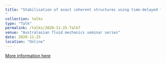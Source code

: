 ```yaml
---
title: "Stabilisation of exact coherent structures using time-delayed feedback in 2D turbulence 
"
collection: talks
type: "Talk"
permalink: /talks/2020-11-25-Talk7
venue: "Australasian fluid mechanics seminar series"
date: 2020-11-25
location: "Online"
---
```


[More information here](https://www.youtube.com/watch?v=CeQWeZ7vNzU)
